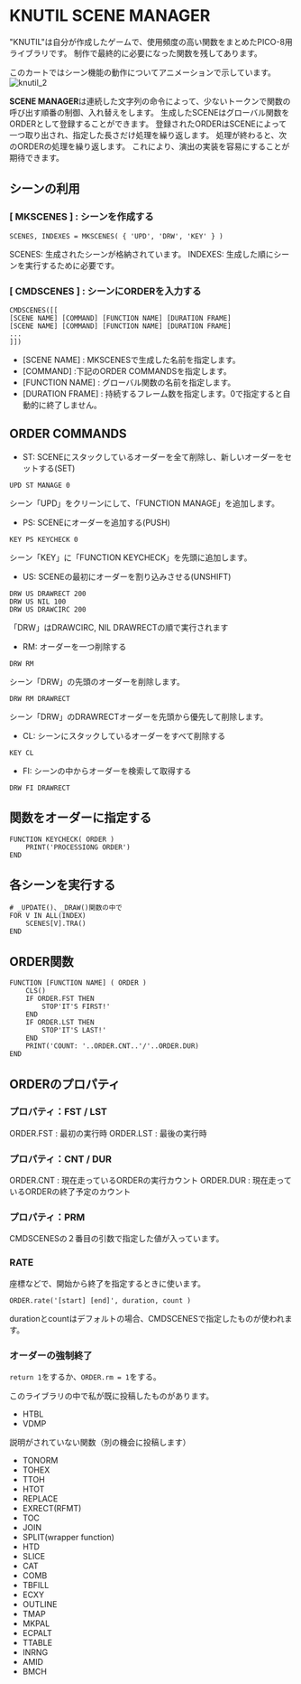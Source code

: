 # KNUTIL SCENE MANAGER
"KNUTIL"は自分が作成したゲームで、使用頻度の高い関数をまとめたPICO-8用ライブラリです。
制作で最終的に必要になった関数を残してあります。

このカートではシーン機能の動作についてアニメーションで示しています。
![knutil_2](https://user-images.githubusercontent.com/8139723/109604067-3b7f2100-7b66-11eb-92ee-94b1b890f337.gif)

 **SCENE MANAGER**は連続した文字列の命令によって、少ないトークンで関数の呼び出す順番の制御、入れ替えをします。
生成したSCENEはグローバル関数をORDERとして登録することができます。
登録されたORDERはSCENEによって一つ取り出され、指定した長さだけ処理を繰り返します。
処理が終わると、次のORDERの処理を繰り返します。
これにより、演出の実装を容易にすることが期待できます。

## シーンの利用
### [ MKSCENES ] : シーンを作成する
```
SCENES, INDEXES = MKSCENES( { 'UPD', 'DRW', 'KEY' } )
```
SCENES: 生成されたシーンが格納されています。
INDEXES: 生成した順にシーンを実行するために必要です。

### [ CMDSCENES ] : シーンにORDERを入力する
```
CMDSCENES([[
[SCENE NAME] [COMMAND] [FUNCTION NAME] [DURATION FRAME]
[SCENE NAME] [COMMAND] [FUNCTION NAME] [DURATION FRAME]
...
]])
```
- [SCENE NAME]     : MKSCENESで生成した名前を指定します。
- [COMMAND]        :下記のORDER COMMANDSを指定します。
- [FUNCTION NAME]  : グローバル関数の名前を指定します。
- [DURATION FRAME] : 持続するフレーム数を指定します。0で指定すると自動的に終了しません。


## ORDER COMMANDS
- ST: SCENEにスタックしているオーダーを全て削除し、新しいオーダーをセットする(SET)
```
UPD ST MANAGE 0
```
シーン「UPD」をクリーンにして、「FUNCTION MANAGE」を追加します。

- PS: SCENEにオーダーを追加する(PUSH)
```
KEY PS KEYCHECK 0
```
シーン「KEY」に「FUNCTION KEYCHECK」を先頭に追加します。

- US: SCENEの最初にオーダーを割り込みさせる(UNSHIFT)
```
DRW US DRAWRECT 200
DRW US NIL 100
DRW US DRAWCIRC 200
```
「DRW」はDRAWCIRC, NIL DRAWRECTの順で実行されます

- RM: オーダーを一つ削除する
```
DRW RM
```
シーン「DRW」の先頭のオーダーを削除します。

```
DRW RM DRAWRECT
```
シーン「DRW」のDRAWRECTオーダーを先頭から優先して削除します。

- CL: シーンにスタックしているオーダーをすべて削除する
```
KEY CL
```

- FI: シーンの中からオーダーを検索して取得する
```
DRW FI DRAWRECT
```

## 関数をオーダーに指定する
```
FUNCTION KEYCHECK( ORDER )
	PRINT('PROCESSIONG ORDER')
END
```

## 各シーンを実行する
```
# _UPDATE()、_DRAW()関数の中で
FOR V IN ALL(INDEX)
	SCENES[V].TRA()
END
```

## ORDER関数
```
FUNCTION [FUNCTION NAME] ( ORDER )
	CLS()
	IF ORDER.FST THEN
		STOP'IT'S FIRST!'
	END
	IF ORDER.LST THEN
		STOP'IT'S LAST!'
	END
	PRINT('COUNT: '..ORDER.CNT..'/'..ORDER.DUR)
END
```

## ORDERのプロパティ
### プロパティ：FST / LST
ORDER.FST : 最初の実行時
ORDER.LST : 最後の実行時

### プロパティ：CNT / DUR
ORDER.CNT : 現在走っているORDERの実行カウント
ORDER.DUR : 現在走っているORDERの終了予定のカウント

### プロパティ：PRM
CMDSCENESの２番目の引数で指定した値が入っています。

### RATE
座標などで、開始から終了を指定するときに使います。
```
ORDER.rate('[start] [end]', duration, count )
```
durationとcountはデフォルトの場合、CMDSCENESで指定したものが使われます。

### オーダーの強制終了
`return 1`をするか、`ORDER.rm = 1`をする。

このライブラリの中で私が既に投稿したものがあります。
- HTBL
- VDMP

説明がされていない関数（別の機会に投稿します）
- TONORM
- TOHEX
- TTOH
- HTOT
- REPLACE
- EXRECT(RFMT)
- TOC
- JOIN
- SPLIT(wrapper function)
- HTD
- SLICE
- CAT
- COMB
- TBFILL
- ECXY
- OUTLINE
- TMAP
- MKPAL
- ECPALT
- TTABLE
- INRNG
- AMID
- BMCH
